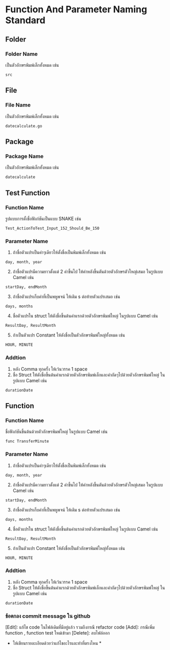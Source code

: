# Function And Parameter Naming Standard

## Folder
### Folder Name
เป็นตัวอักษรพิมพ์เล็กทั้งหมด เช่น
```````````
src
```````````

## File
### File Name
เป็นตัวอักษรพิมพ์เล็กทั้งหมด เช่น
```````````
datecalculate.go
```````````

## Package
### Package Name
เป็นตัวอักษรพิมพ์เล็กทั้งหมด เช่น
```````````
datecalculate
```````````

## Test Function
### Function Name
รูปแบบการตั้งชื่อฟังก์ชันเป็นแบบ SNAKE เช่น
``````````
Test_ActionToTest_Input_152_Should_Be_150
``````````

### Parameter Name
1. ถ้าชื่อตัวแปรเป็นคำๆเดียวให้ตั้งชื่อเป็นพิมพ์เล็กทั้งหมด เช่น
```````````````
day, month, year
```````````````
2. ถ้าชื่อตัวแปรมีความยาวตั้งแต่ 2 คำขึ้นไป ให้คำหลังขึ้นตันด้วยตัวอักษรตัวใหญ่เสมอ ในรูปแบบ Camel เช่น
```````````````
startDay, endMonth
```````````````
3. ถ้าชื่อตัวแปรเก็บค่าที่เป็นพหูพจน์ ให้เติม s ต่อท้ายตัวแปรเสมอ เช่น
```````````````
days, months
```````````````
4. ชื่อตัวแปรใน struct ให้ตังชื่อขึ้นต้นคำแรกด้วยตัวอักษรพิมพ์ใหญ่ ในรูปแบบ Camel เช่น
```````````````
ResultDay, ResultMonth
```````````````
5. ถ้าเป็นตัวแปร Constant ให้ตังชื่อเป็นตัวอักษรพิมพ์ใหญ่ทั้งหมด เช่น
```````````````
HOUR, MINUTE
```````````````

### Addtion
1. หลัง Comma ทุกครั้ง ให้เว้นวรรค 1 space
2. ชื่อ Struct ให้ตังชื่อขึ้นต้นคำแรกด้วยตัวอักษรพิมพ์เล็กและคำถัดๆไปด้วยตัวอักษรพิมพ์ใหญ่ ในรูปแบบ Camel เช่น
```````````````
durationDate
```````````````

## Function
### Function Name
ชื่อฟังก์ชันขึ้นต้นด้วยตัวอักษรพิมพ์ใหญ่ ในรูปแบบ Camel เช่น
```````````````
func TransferMinute
```````````````

### Parameter Name
1. ถ้าชื่อตัวแปรเป็นคำๆเดียวให้ตั้งชื่อเป็นพิมพ์เล็กทั้งหมด เช่น
```````````````
day, month, year
```````````````
2. ถ้าชื่อตัวแปรมีความยาวตั้งแต่ 2 คำขึ้นไป ให้คำหลังขึ้นตันด้วยตัวอักษรตัวใหญ่เสมอ ในรูปแบบ Camel เช่น
```````````````
startDay, endMonth
```````````````
3. ถ้าชื่อตัวแปรเก็บค่าที่เป็นพหูพจน์ ให้เติม s ต่อท้ายตัวแปรเสมอ เช่น
```````````````
days, months
```````````````
4. ชื่อตัวแปรใน struct ให้ตังชื่อขึ้นต้นคำแรกด้วยตัวอักษรพิมพ์ใหญ่ ในรูปแบบ Camel เช่น
```````````````
ResultDay, ResultMonth
```````````````
5. ถ้าเป็นตัวแปร Constant ให้ตังชื่อเป็นตัวอักษรพิมพ์ใหญ่ทั้งหมด เช่น
```````````````
HOUR, MINUTE
```````````````

### Addtion
1. หลัง Comma ทุกครั้ง ให้เว้นวรรค 1 space
2. ชื่อ Struct ให้ตังชื่อขึ้นต้นคำแรกด้วยตัวอักษรพิมพ์เล็กและคำถัดๆไปด้วยตัวอักษรพิมพ์ใหญ่ ในรูปแบบ Camel เช่น
```````````````
durationDate
```````````````

### ข้อตกลง commit message ใน github
[Create]: สร้างไฟล์ใหม่
[Edit]: แก้ไข code ในไฟล์เดิมที่มีอยู่แล้ว รวมถึงกรณี refactor code
[Add]: กรณีเพิ่ม function , function test ใหม่เข้ามา
[Delete]: ลบไฟล์ออก
* ให้เขียนรายละเอียดด้วยว่าแก้ไขอะไรและทำที่ตรงไหน *